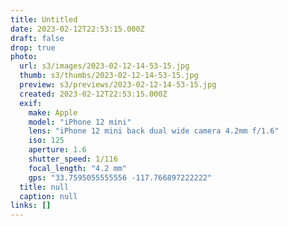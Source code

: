 ```yaml
---
title: Untitled
date: 2023-02-12T22:53:15.000Z
draft: false
drop: true
photo:
  url: s3/images/2023-02-12-14-53-15.jpg
  thumb: s3/thumbs/2023-02-12-14-53-15.jpg
  preview: s3/previews/2023-02-12-14-53-15.jpg
  created: 2023-02-12T22:53:15.000Z
  exif:
    make: Apple
    model: "iPhone 12 mini"
    lens: "iPhone 12 mini back dual wide camera 4.2mm f/1.6"
    iso: 125
    aperture: 1.6
    shutter_speed: 1/116
    focal_length: "4.2 mm"
    gps: "33.7595055555556 -117.766897222222"
  title: null
  caption: null
links: []
---
```

